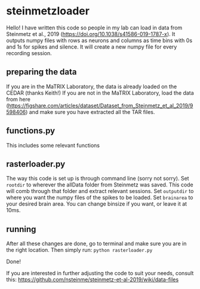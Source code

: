 # steinmetzloader

Hello! 
I have written this code so people in my lab can load in data from Steinmetz et al., 2019 (https://doi.org/10.1038/s41586-019-1787-x). 
It outputs numpy files with rows as neurons and columns as time bins with 0s and 1s for spikes and silence. It will create a new numpy file for every recording session.

## preparing the data
If you are in the MaTRIX Laboratory, the data is already loaded on the CEDAR (thanks Keith!)
If you are not in the MaTRIX Laboratory, load the data from here (https://figshare.com/articles/dataset/Dataset_from_Steinmetz_et_al_2019/9598406) and make sure you have extracted all the TAR files. 

## functions.py
This includes some relevant functions

## rasterloader.py
The way this code is set up is through command line (sorry not sorry). 
Set `rootdir` to wherever the allData folder from Steinmetz was saved. This code will comb through that folder and extract relevant sessions.
Set `outputdir` to where you want the numpy files of the spikes to be loaded. 
Set `brainarea` to your desired brain area. 
You can change binsize if you want, or leave it at 10ms.

## running
After all these changes are done, go to terminal and make sure you are in the right location. Then simply run:
`python rasterloader.py`

Done! 

If you are interested in further adjusting the code to suit your needs, consult this:
https://github.com/nsteinme/steinmetz-et-al-2019/wiki/data-files


